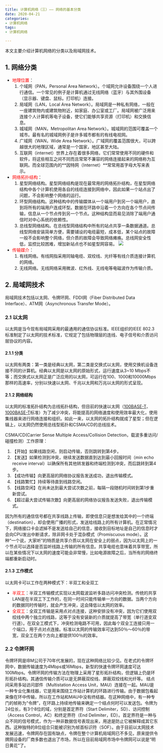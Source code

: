 ```yaml
---
title: 计算机网络（三）—— 网络的基本分类
date: 2020-04-21
categories:
- 计算机网络
tags:
- 计算机网络

---
```


本文主要介绍计算机网络的分类以及局域网技术。

<!--more-->

## 1. 网络分类

- <font color=red>地理位置</font>：
  1.  个域网（PAN，Personal Area Network）。个域网允许设备围绕一个人进行通信。一个常见的例子是计算机通过无线网络（蓝牙）与其外围设备（显示器、键盘、鼠标。打印机）连接。
  2.  局域网（LAN，Local Area Network）。局域网是一种私有网络，一般在一座建筑物内或建筑物附近，如家庭、办公室或工厂。局域网被广泛用来连接个人计算机等电子设备，使它们能够共享资源（打印机）和交换信息。
  3.  城域网（MAN，Metropolitan Area Network）。城域网的范围可覆盖一个城市。最有名的城域网例子是许多城市都有的有线电视网。
  4.  广域网（WAN，Wide Area Network）。广域网的覆盖范围很大，可以跨越很大的地理区域，通常是一个国家，地区甚至大陆。
  5.  互联网（internet）世界上存在着很多网络，它们常常使用不同的硬件和软件，将这些相互之间不同而且常常不兼容的网络连接起来的网络称为互联网。而全球范围内的**因特网（Internet）**常常用首字母大写来表示。
- <font color=red>网络拓扑结构</font>：
  1. 星型网络结构。星型网络结构是现在最常用的网络拓扑结构，在星型网络结构中各个计算机使用各自的线缆连接到网络中，因此如果一个站点出了问题，不会影响整个网络的运行。
  2. 环型网络结构。这种结构中的传输媒体从一个端用户到另一个端用户，直到将所有的端用户连成环型。数据在环路中沿着一个方向在各个节点间传输，信息从一个节点传到另一个节点。这种结构显而易见消除了端用户通信时对中心系统的依赖性。
  3. 总线型网络结构。在总线型网络结构中所有的站点共享一条数据通道。总线型网络安装简单方便，需要铺设的电缆最短，成本低，某个站点的故障一般不会影响整个网络，但介质的故障会导致网络瘫痪。总线网安全性低，监控比较困难，增加新站点也不如星型网容易。
     ![](https://shinerio.oss-cn-beijing.aliyuncs.com/blog_images/uncategory/20200425194342.png)
- <font color=red>传输媒介</font>：
  1. 有线网络。有线网指采用同轴电缆、双绞线、光纤等有线介质连接计算机的网络。
  2. 无线网络。无线网络采用微波、红外线、无线电等电磁波作为传输介质。

## 2. 局域网技术

局域网技术包括以太网、令牌环网、FDDI网（Fiber Distributed Data Interface）、ATM网（Asynchronous Transfer Mode）。

### 2.1 以太网

以太网是当今现有局域网采用的最通用的通信协议标准。IEEE组织的IEEE 802.3标准制定了以太网的技术标准，它规定了包括物理层的连线、电子信号和介质访问层协议的内容。

#### 2.1.1 分类

以太网有两类：第一类是经典以太网，第二类是交换式以太网，使用交换机设备连接不同的计算机。经典以太网是以太网的原始形式，运行速度从3~10 Mbps不等；而交换式以太网正是广泛应用的以太网，可运行在100、1000和10000Mbps那样的高速率，分别以快速以太网、千兆以太网和万兆以太网的形式呈现。

#### 2.1.2 网络结构

以太网的标准拓扑结构为总线拓扑结构，但目前的快速以太网（[100BASE-T](https://baike.baidu.com/item/100BASE-T)、[1000BASE-T](https://baike.baidu.com/item/1000BASE-T)标准）为了减少冲突，将能提高的网络速度和使用效率最大化，使用集线器来进行网络连接和组织。如此一来，以太网的拓扑结构就成了星型；但在逻辑上，以太网仍然使用总线型拓扑和CSMA/CD的总线技术。

CSMA/CD(Carrier Sense Multiple Access/Collision Detection，载波多重访问/碰撞检测）工作原理：

1. 【开始】如果线路空闲，则启动传输，否则跳转到第4步。
2. 【发送】如果检测到冲突，继续发送数据直到达到最小回报时间（min echo receive interval）以确保所有其他转发器和终端检测到冲突，而后跳转到第4步。
3. 【成功传输】向更高层的网络协议报告发送成功，退出传输模式。
4. 【线路繁忙】持续等待直到线路空闲。
5. 【线路空闲】在尚未达到最大尝试次数之前，每隔一段随机时间转到第1步重新尝试。
6. 【超过最大尝试传输次数】向更高层的网络协议报告发送失败，退出传输模式。

因为所有的通信信号都在共享线路上传输，即使信息只是想发给其中的一个终端（destination），却会使用广播的形式，发送给线路上的所有计算机。在正常情况下，网络接口卡会滤掉不是发送给自己的信息，接收到目标地址是自己的信息时才会向CPU发出中断请求，除非网卡处于混杂模式（Promiscuous mode）。这种“一个说，大家听”的特质是共享介质以太网在安全上的弱点，因为以太网上的一个节点可以选择是否监听线路上传输的所有信息。共享电缆也意味着共享带宽，所以在某些情况下以太网的速度可能会非常慢，比如电源故障之后，当所有的网络终端都重新启动时。

#### 2.1.3 工作模式

以太网卡可以工作在两种模式下：半双工和全双工

- <font color=red>半双工</font>：半双工传输模式实现以太网载波监听多路访问冲突检测。传统的共享LAN是在半双工下工作的，在同一时间只能传输单一方向的数据。当两个方向的数据同时传输时，就会产生冲突，这会降低以太网的效率。
- <font color=red>全双工</font>：全双工传输是采用点对点连接，这种安排没有冲突，因为它们使用双绞线中两个独立的线路，这等于没有安装新的介质就提高了带宽（单行道变双行道）。在双全工模式下，冲突检测电路不可用，因此每个双全工连接只用一个端口，用于点对点连接。标准以太网的传输效率可达到50％～60％的带宽，双全工在两个方向上都提供100％的效率。

### 2.2 令牌环网

令牌环网是IBM公司于70年代发展的，现在这种网络比较少见。在老式的令牌环网中，数据传输速度为4Mbps或16Mbps，新型的快速令牌环网速度可达100Mbps。令牌环网的传输方法在物理上采用了星形拓扑结构，但逻辑上仍是环形拓扑结构。其通信传输介质可以是无屏蔽双绞线、屏蔽双绞线和光纤等。 结点间采用多站访问部件（Multistation Access Unit，MAU）连接在一起。MAU是一种专业化集线器，它是用来围绕工作站计算机的环路进行传输。由于数据包看起来像在环中传输，所以在工作站和MAU中没有终结器。在这种网络中，有一种专门的帧称为“令牌”，在环路上持续地传输来确定一个结点何时可以发送包。令牌为24位长，有3个8位的域，分别是首定界符（Start Delimiter，SD）、访问控制（Access Control，AC）和终定界符（End Delimiter，ED）。首定界符是一种与众不同的信号模式，作为一种非数据信号表现出来，用途是防止它被解释成其它东西。这种独特的8位组合只能被识别为帧首标识符（SOF）。由于目前以太网技术发展迅速，令牌网存在固有缺点，令牌在整个计算机局域网已不多见，原来提供令牌网设备的厂商多数也退出了市场，所以在目前局域网市场中令牌网可以说是“明日黄花”了。

  

